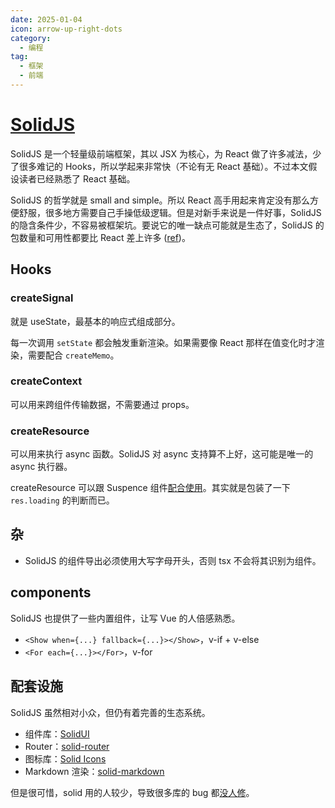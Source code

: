 ```yaml
---
date: 2025-01-04
icon: arrow-up-right-dots
category:
  - 编程
tag:
  - 框架
  - 前端
---
```


# [SolidJS](https://www.solidjs.com/)

SolidJS 是一个轻量级前端框架，其以 JSX 为核心，为 React 做了许多减法，少了很多难记的 Hooks，所以学起来非常快（不论有无 React 基础）。不过本文假设读者已经熟悉了 React 基础。

SolidJS 的哲学就是 small and simple。所以 React 高手用起来肯定没有那么方便舒服，很多地方需要自己手操低级逻辑。但是对新手来说是一件好事，SolidJS 的隐含条件少，不容易被框架坑。要说它的唯一缺点可能就是生态了，SolidJS 的包数量和可用性都要比 React 差上许多 ([ref](https://t.me/withabsolutex/2343))。

## Hooks

### createSignal

就是 useState，最基本的响应式组成部分。

每一次调用 `setState` 都会触发重新渲染。如果需要像 React 那样在值变化时才渲染，需要配合 `createMemo`。

### createContext

可以用来跨组件传输数据，不需要通过 props。

### createResource

可以用来执行 async 函数。SolidJS 对 async 支持算不上好，这可能是唯一的 async 执行器。

createResource 可以跟 Suspence 组件[配合使用](https://docs.solidjs.com/reference/components/suspense)。其实就是包装了一下 `res.loading` 的判断而已。

## 杂

- SolidJS 的组件导出必须使用大写字母开头，否则 tsx 不会将其识别为组件。

## components

SolidJS 也提供了一些内置组件，让写 Vue 的人倍感熟悉。

- `<Show when={...} fallback={...}></Show>`，v-if + v-else
- `<For each={...}></For>`，v-for

## 配套设施

SolidJS 虽然相对小众，但仍有着完善的生态系统。

- 组件库：[SolidUI](https://github.com/stefan-karger/solid-ui)
- Router：[solid-router](https://github.com/solidjs/solid-router)
- 图标库：[Solid Icons](https://solid-icons.vercel.app/)
- Markdown 渲染：[solid-markdown](https://github.com/andi23rosca/solid-markdown)

但是很可惜，solid 用的人较少，导致很多库的 bug 都[没人修](https://t.me/withabsolutex/2343)。

